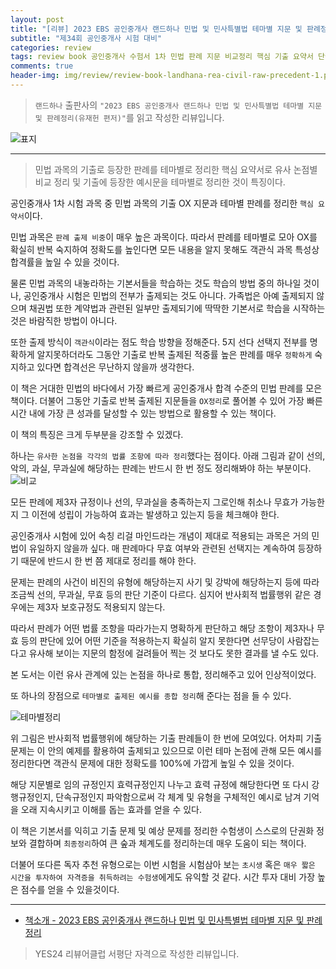 ```yaml
---  
layout: post  
title: "[리뷰] 2023 EBS 공인중개사 랜드하나 민법 및 민사특별법 테마별 지문 및 판례정리"  
subtitle: "제34회 공인중개사 시험 대비"  
categories: review  
tags: review book 공인중개사 수험서 1차 민법 판례 지문 비교정리 핵심 기출 요약서 단권화 단기간 고득점 적중률    
comments: true  
header-img: img/review/review-book-landhana-rea-civil-raw-precedent-1.png
---  
```

  
> `랜드하나` 출판사의 `"2023 EBS 공인중개사 랜드하나 민법 및 민사특별법 테마별 지문 및 판례정리(유재헌 편저)"`를 읽고 작성한 리뷰입니다.  

![표지](https://telegeam.github.io/assets/img/review/review-book-landhana-rea-civil-raw-precedent-1.png)  

---

> 민법 과목의 기출로 등장한 판례를 테마별로 정리한 핵심 요약서로 유사 논점별 비교 정리 및 기출에 등장한 예시문을 테마별로 정리한 것이 특징이다.

공인중개사 1차 시험 과목 중 민법 과목의 기출 OX 지문과 테마별 판례를 정리한 `핵심 요약서`이다.

민법 과목은 `판례 출제 비중`이 매우 높은 과목이다. 따라서 판례를 테마별로 모아 OX를 확실히 반복 숙지하여 정확도를 높인다면 모든 내용을 알지 못해도 객관식 과목 특성상 합격률을 높일 수 있을 것이다. 

물론 민법 과목의 내놓라하는 기본서들을 학습하는 것도 학습의 방법 중의 하나일 것이나, 공인중개사 시험은 민법의 전부가 출제되는 것도 아니다. 가족법은 아예 출제되지 않으며 채권법 또한 계약법과 관련된 일부만 출제되기에 딱딱한 기본서로 학습을 시작하는 것은 바람직한 방법이 아니다. 

또한 출제 방식이 `객관식`이라는 점도 학습 방향을 정해준다. 5지 선다 선택지 전부를 명확하게 알지못하더라도 그동안 기출로 반복 출제된 적중률 높은 판례를 매우 `정확하게` 숙지하고 있다면 합격선은 무난하지 않을까 생각한다.

이 책은 거대한 민법의 바다에서 가장 빠르게 공인중개사 합격 수준의 민법 판례를 모은 책이다. 더불어 그동안 기출로 반복 출제된 지문들을 `OX정리`로 풀어볼 수 있어 가장 빠른 시간 내에 가장 큰 성과를 달성할 수 있는 방법으로 활용할 수 있는 책이다.

이 책의 특징은 크게 두부분을 강조할 수 있겠다.

하나는 `유사한 논점을 각각의 법률 조항에 따라 정리`했다는 점이다. 아래 그림과 같이 선의, 악의, 과실, 무과실에 해당하는 판례는 반드시 한 번 정도 정리해봐야 하는 부분이다.
![비교](https://telegeam.github.io/assets/img/review/review-book-landhana-rea-civil-raw-precedent-2.png)  

모든 판례에 제3자 규정이나 선의, 무과실을 충족하는지 그로인해 취소나 무효가 가능한지 그 이전에 성립이 가능하여 효과는 발생하고 있는지 등을 체크해야 한다. 

공인중개사 시험에 있어 속칭 리걸 마인드라는 개념이 제대로 적용되는 과목은 거의 민법이 유일하지 않을까 싶다. 매 판례마다 무효 여부와 관련된 선택지는 계속하여 등장하기 때문에 반드시 한 번 쯤 제대로 정리를 해야 한다.

문제는 판례의 사건이 비진의 유형에 해당하는지 사기 및 강박에 해당하는지 등에 따라 조금씩 선의, 무과실, 무효 등의 판단 기준이 다르다. 심지어 반사회적 법률행위 같은 경우에는 제3자 보호규정도 적용되지 않는다.

따라서 판례가 어떤 법률 조항을 따라가는지 명확하게 판단하고 해당 조항이 제3자나 무효 등의 판단에 있어 어떤 기준을 적용하는지 확실히 알지 못한다면 선무당이 사람잡는다고 유사해 보이는 지문의 함정에 걸려들어 찍는 것 보다도 못한 결과를 낼 수도 있다. 

본 도서는 이런 유사 관계에 있는 논점을 하나로 통합, 정리해주고 있어 인상적이었다. 

또 하나의 장점으로 `테마별로 출제된 예시를 종합 정리`해 준다는 점을 들 수 있다. 

![테마별정리](https://telegeam.github.io/assets/img/review/review-book-landhana-rea-civil-raw-precedent-3.png)  

위 그림은 반사회적 법률행위에 해당하는 기출 판례들이 한 번에 모여있다. 어차피 기출 문제는 이 안의 예제를 활용하여 출제되고 있으므로 이런 테마 논점에 관해 모든 예시를 정리한다면 객관식 문제에 대한 정확도를 100%에 가깝게 높일 수 있을 것이다.

해당 지문별로 임의 규정인지 효력규정인지 나누고 효력 규정에 해당한다면 또 다시 강행규정인지, 단속규정인지 파악함으로써 각 체계 및 유형을 구체적인 예시로 남겨 기억을 오래 지속시키고 이해를 돕는 효과를 얻을 수 있다. 

이 책은 기본서를 익히고 기출 문제 및 예상 문제를 정리한 수험생이 스스로의 단권화 정보와 결합하며 `최종정리`하여 큰 숲과 체계도를 정리하는데 매우 도움이 되는 책이다.

더불어 또다른 독자 추천 유형으로는 이번 시험을 시험삼아 보는 `초시생` 혹은 `매우 짧은 시간을 투자하여 자격증을 취득하려는 수험생`에게도 유익할 것 같다. 시간 투자 대비 가장 높은 점수를 얻을 수 있을것이다.

---

* [책소개 - 2023 EBS 공인중개사 랜드하나 민법 및 민사특별법 테마별 지문 및 판례정리](https://www.yes24.com/Product/Goods/119619042)

> YES24 리뷰어클럽 서평단 자격으로 작성한 리뷰입니다.